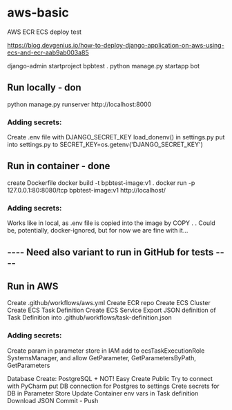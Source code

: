 # aws-basic
AWS ECR ECS deploy test

https://blog.devgenius.io/how-to-deploy-django-application-on-aws-using-ecs-and-ecr-aab9ab003a85


django-admin startproject bpbtest .
python manage.py startapp bot

## Run locally - don
python manage.py runserver
http://localhost:8000

### Adding secrets:
Create .env file with DJANGO_SECRET_KEY
load_donenv() in settings.py
put into settings.py to SECRET_KEY=os.getenv('DJANGO_SECRET_KEY')


## Run in container - done
create Dockerfile
docker build -t bpbtest-image:v1 . 
docker run -p 127.0.0.1:80:8080/tcp bpbtest-image:v1
http://localhost/

### Adding secrets:
Works like in local, as .env file is copied into the image by COPY . .
Could be, potentially, docker-ignored, but for now we are fine with it...

## ---- Need also variant to run in GitHub for tests ----

## Run in AWS
Create .github/workflows/aws.yml
Create ECR repo
Create ECS Cluster
Create ECS Task Definition
Create ECS Service
Export JSON definition of Task Definition into .github/workflows/task-definition.json

### Adding secrets:


Create param in parameter store
in IAM add to ecsTaskExecutionRole SystemsManager, and allow GetParameter, GetParametersByPath, GetParameters


Database
Create: PostgreSQL + NOT! Easy Create
Public
Try to connect with PyCharm
put DB connection for Postgres to settings
Crete secrets for DB in Parameter Store
Update Container env vars in Task definition
Download JSON
Commit - Push